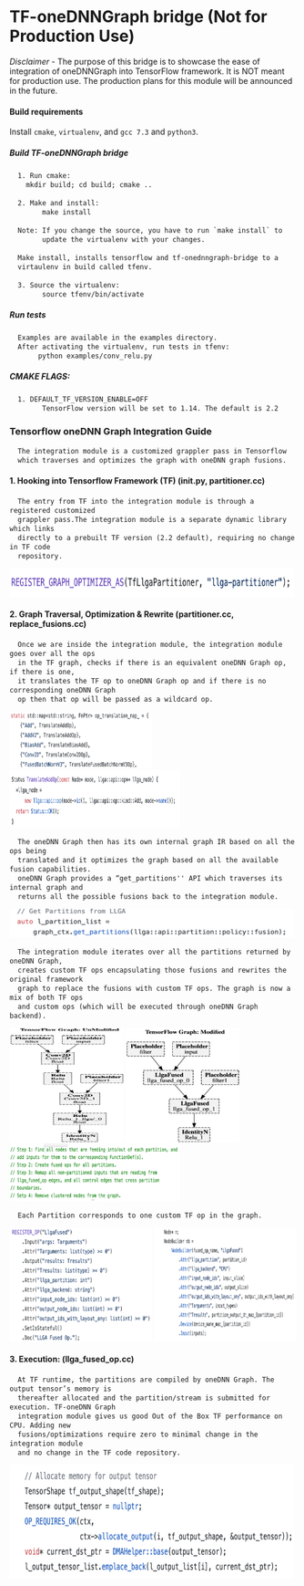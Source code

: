 # TF-oneDNNGraph bridge    (Not for Production Use)

*Disclaimer* - The purpose of this bridge is to showcase the ease of integration of oneDNNGraph into TensorFlow framework. It is NOT meant for production use. The production plans for this module will be announced in the future.


#### Build requirements

Install `cmake`, `virtualenv`, and `gcc 7.3` and `python3`.

##### Build TF-oneDNNGraph bridge

      1. Run cmake:
      	mkdir build; cd build; cmake ..
	  
      2. Make and install:
            make install
		 
	  Note: If you change the source, you have to run `make install` to
            update the virtualenv with your changes.
	  
      Make install, installs tensorflow and tf-onednngraph-bridge to a
      virtaulenv in build called tfenv. 
      
      3. Source the virtualenv:
            source tfenv/bin/activate

##### Run tests
      Examples are available in the examples directory. 
      After activating the virtualenv, run tests in tfenv:
           python examples/conv_relu.py

##### CMAKE FLAGS:

      1. DEFAULT_TF_VERSION_ENABLE=OFF
            TensorFlow version will be set to 1.14. The default is 2.2
	 
### Tensorflow oneDNN Graph Integration Guide
      The integration module is a customized grappler pass in Tensorflow
      which traverses and optimizes the graph with oneDNN graph fusions.

#### 1. Hooking into Tensorflow Framework (TF) (__init__.py, partitioner.cc)
      The entry from TF into the integration module is through a registered customized
      grappler pass.The integration module is a separate dynamic library which links
      directly to a prebuilt TF version (2.2 default), requiring no change in TF code
      repository.
<img src="images/register_pass.png" width="500" height="50">

#### 2. Graph Traversal, Optimization & Rewrite (partitioner.cc, replace_fusions.cc)
      Once we are inside the integration module, the integration module goes over all the ops
      in the TF graph, checks if there is an equivalent oneDNN Graph op, if there is one,
      it translates the TF op to oneDNN Graph op and if there is no corresponding oneDNN Graph
      op then that op will be passed as a wildcard op.
<img src="images/op_translation_map.png" width="250" height="100">
<img src="images/op_translation.png" width="300" height="100">

      The oneDNN Graph then has its own internal graph IR based on all the ops being 
      translated and it optimizes the graph based on all the available fusion capabilities.
      oneDNN Graph provides a “get_partitions'' API which traverses its internal graph and
      returns all the possible fusions back to the integration module.
<img src="images/get_partitions.png" width="500" height="50">

      The integration module iterates over all the partitions returned by oneDNN Graph,
      creates custom TF ops encapsulating those fusions and rewrites the original framework
      graph to replace the fusions with custom TF ops. The graph is now a mix of both TF ops
      and custom ops (which will be executed through oneDNN Graph backend).

<img src="images/unmodified_graph.png" width="200" height="200">  
<img src="images/modified_graph.png" width="200" height="200">
<img src="images/steps.png" width="300" height="100">

      Each Partition corresponds to one custom TF op in the graph.

<img src="images/register_custom_op.png" width="250" height="200">
<img src="images/add_custom_op.png" width="250" height="200">

#### 3. Execution: (llga_fused_op.cc)

      At TF runtime, the partitions are compiled by oneDNN Graph. The output tensor’s memory is 
      thereafter allocated and the partition/stream is submitted for execution. TF-oneDNN Graph
      integration module gives us good Out of the Box TF performance on CPU. Adding new 
      fusions/optimizations require zero to minimal change in the integration module 
      and no change in the TF code repository. 
<img src="images/allocate_output_tensor.png" width="500" height="200">